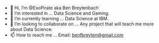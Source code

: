 - 👋 Hi, I’m @ExoPirate aka Ben Breytenbach
- 👀 I’m interested in ... Data Science and Gaming.
- 🌱 I’m currently learning ... Data Science at IBM.
- 💞️ I’m looking to collaborate on ... Any project that will teach me more about Data Science.
- 📫 How to reach me ... Email: benfbreyten@gmail.com

<!---
ExoPirate/ExoPirate is a ✨ special ✨ repository because its `README.md` (this file) appears on your GitHub profile.
You can click the Preview link to take a look at your changes.
--->
